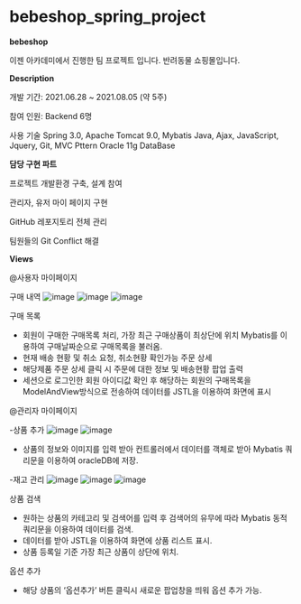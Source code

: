 # bebeshop_spring_project


**bebeshop**

  이젠 아카데미에서 진행한 팀 프로젝트 입니다.
  반려동물 쇼핑몰입니다.

**Description**

개발 기간: 2021.06.28 ~ 2021.08.05 (약 5주)

참여 인원: Backend 6명

사용 기술
Spring 3.0, Apache Tomcat 9.0, Mybatis
Java, Ajax, JavaScript, Jquery, Git, MVC Pttern
Oracle 11g DataBase   


**담당 구현 파트**

프로젝트 개발환경 구축, 설계 참여

관리자, 유저 마이 페이지 구현

GitHub 레포지토리 전체 관리

팀원들의 Git Conflict 해결

**Views**

@사용자 마이페이지

구매 내역
![image](https://user-images.githubusercontent.com/86913502/129675959-d089e98b-40ee-4ac6-9259-a99f91b28384.png)
![image](https://user-images.githubusercontent.com/86913502/129675914-3e9b467e-b590-45e4-9a64-c847c2f2c5e7.png)
![image](https://user-images.githubusercontent.com/86913502/129675750-538c41b5-d597-45d5-92aa-1e5db45512b8.png)

구매 목록
-	회원이 구매한 구매목록 처리, 가장 최근 구매상품이 최상단에 위치 Mybatis를 이용하여 구매날짜순으로 구매목록을 불러옴.
-	현재 배송 현황 및 취소 요청, 취소현황 확인가능
주문 상세
-	해당제품 주문 상세 클릭 시 주문에 대한 정보 및 배송현황 팝업 출력
- 세션으로 로그인한 회원 아이디값 확인 후 해당하는 회원의 구매목록을 ModelAndView방식으로 전송하여 데이터를 JSTL을 이용하여 화면에 표시


@관리자 마이페이지

-상품 추가
![image](https://user-images.githubusercontent.com/86913502/129676268-2ab24e76-264e-41a8-8043-dff1418427e0.png)
![image](https://user-images.githubusercontent.com/86913502/129677403-8e231ed2-8e04-4b49-92bb-30fc625b0cf9.png)

- 상품의 정보와 이미지를 입력 받아 컨트롤러에서 데이터를 객체로 받아 Mybatis 쿼리문을 이용하여 oracleDB에 저장.




-재고 관리
![image](https://user-images.githubusercontent.com/86913502/129678035-a2f9a2d5-5e49-4263-975e-96348fb094a2.png)
![image](https://user-images.githubusercontent.com/86913502/129678674-26dee6e1-6d4c-4c43-b21b-5b5c4c4f3b5b.png)
![image](https://user-images.githubusercontent.com/86913502/129679056-74a370b6-0188-4877-b404-e79709704e8c.png)

상품 검색
-	원하는 상품의 카테고리 및 검색어를 입력 후 검색어의 유무에 따라 Mybatis 동적 쿼리문을 이용하여 데이터를 검색.
- 데이터를 받아 JSTL을 이용하여 화면에 상품 리스트 표시.  
-	상품 등록일 기준 가장 최근 상품이 상단에 위치.

옵션 추가
-	해당 상품의 ‘옵션추가’ 버튼 클릭시 새로운 팝업창을 띄워 옵션 추가 가능.






























